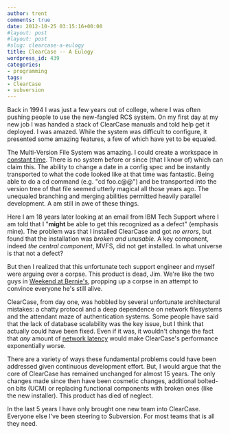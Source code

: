 ```yaml
---
author: trent
comments: true
date: 2012-10-25 03:15:16+00:00
#layout: post
#layout: post
#slug: clearcase-a-eulogy
title: ClearCase -- A Eulogy
wordpress_id: 439
categories:
- programming
tags:
- ClearCase
- subversion
---
```


Back in 1994 I was just a few years out of college, where I was often pushing people to use the new-fangled RCS system.  On my first day at my new job I was handed a stack of ClearCase manuals and told help get it deployed.  I was amazed.  While the system was difficult to configure, it presented some amazing features, a few of which have yet to be equaled.

The Multi-Version File System was amazing.  I could create a workspace in [constant time](http://en.wikipedia.org/wiki/Constant_time#Constant_time).  There is no system before or since (that I know of) which can claim this.  The ability to change a date in a config spec and be instantly transported to what the code looked like at that time was fantastic.   Being able to do a cd command (e.g. "cd foo.c@@") and be transported into the version tree of that file seemed utterly magical all those years ago.  The unequaled branching and merging abilities permitted heavily parallel development.  A am still in awe of these things.

Here I am 18 years later looking at an email from IBM Tech Support where I am told that I "**might** be able to get this recognized as a defect" (emphasis mine).  The problem was that I installed ClearCase and got _no errors_, but found that the installation was _broken and unusable_.  A key component, indeed _the central component_, MVFS, did not get installed.  In what universe is that not a defect?

But then I realized that this unfortunate tech support engineer and myself were arguing over a corpse.   This product is dead, Jim.  We're like the two guys in [Weekend at Bernie's](http://en.wikipedia.org/wiki/Weekend_at_Bernie%27s), propping up a corpse in an attempt to convince everyone he's still alive.

ClearCase, from day one, was hobbled by several unfortunate architectural mistakes: a chatty protocol and a deep dependence on network filesystems and the attendant maze of authentication systems.  Some people have said that the lack of database scalability was the key issue, but I think that actually could have been fixed.  Even if it was, it wouldn't change the fact that _any_ amount of [network latency](http://rescomp.stanford.edu/~cheshire/rants/Latency.html) would make ClearCase's performance exponentially worse.

There are a variety of ways these fundamental problems could have been addressed given continuous development effort.  But, I would argue that the core of ClearCase has remained unchanged for almost 15 years.  The only changes made since then have been cosmetic changes, additional bolted-on bits (UCM) or replacing functional components with broken ones (like the new installer).   This product has died of neglect.

In the last 5 years I have only brought one new team into ClearCase.  Everyone else I've been steering to Subversion.  For most teams that is all they need.
